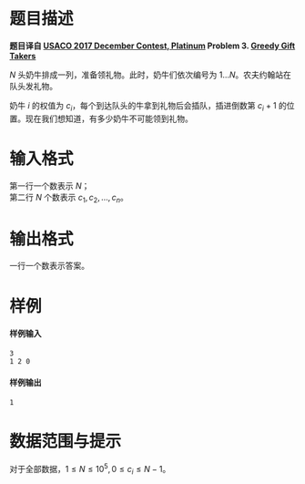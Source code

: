 
# 题目描述

**题目译自 [USACO 2017 December Contest, Platinum](http://usaco.org/index.php?page=dec17results) Problem 3. [Greedy Gift Takers](http://usaco.org/index.php?page=viewproblem2&cpid=770)**

$N$ 头奶牛排成一列，准备领礼物。此时，奶牛们依次编号为 $1 \ldots N$。农夫约翰站在队头发礼物。

奶牛 $i$ 的权值为 $c_i$，每个到达队头的牛拿到礼物后会插队，插进倒数第 $c_i + 1$ 的位置。现在我们想知道，有多少奶牛不可能领到礼物。


# 输入格式

第一行一个数表示 $N$；  
第二行 $N$ 个数表示 $c_1,c_2,\dots, c_n$。

# 输出格式

一行一个数表示答案。

# 样例

#### 样例输入
```plain
3
1 2 0
```

#### 样例输出
```plain
1
```

# 数据范围与提示

对于全部数据，$1\le N\le 10^5, 0\le c_i\le N-1$。


